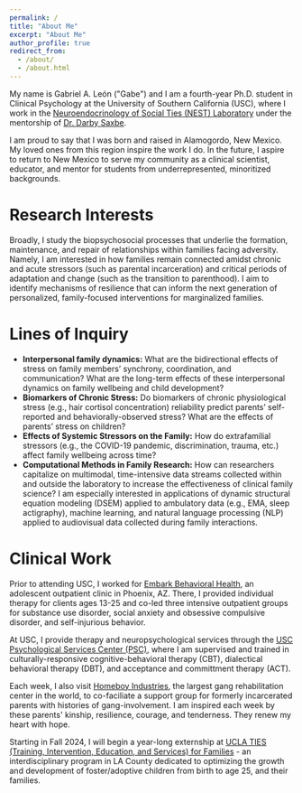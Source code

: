 ```yaml
---
permalink: /
title: "About Me"
excerpt: "About Me"
author_profile: true
redirect_from: 
  - /about/
  - /about.html
---
```


My name is Gabriel A. León ("Gabe") and I am a fourth-year Ph.D. student in Clinical Psychology at the University of Southern California (USC), where I work in the [Neuroendocrinology of Social Ties (NEST) Laboratory](https://dornsife.usc.edu/nestlab/research/) under the mentorship of [Dr. Darby Saxbe](https://dornsife.usc.edu/profile/darby-saxbe/).

I am proud to say that I was born and raised in Alamogordo, New Mexico. My loved ones from this region inspire the work I do. In the future, I aspire to return to New Mexico to serve my community as a clinical scientist, educator, and mentor for students from underrepresented, minoritized backgrounds.

Research Interests
=====
Broadly, I study the biopsychosocial processes that underlie the formation, maintenance, and repair of relationships within families facing adversity. Namely, I am interested in how families remain connected amidst chronic and acute stressors (such as parental incarceration) and critical periods of adaptation and change (such as the transition to parenthood). I aim to identify mechanisms of resilience that can inform the next generation of personalized, family-focused interventions for marginalized families. 

Lines of Inquiry
=====
- **Interpersonal family dynamics:** What are the bidirectional effects of stress on family members’ synchrony, coordination, and communication? What are the long-term effects of these interpersonal dynamics on family wellbeing and child development?
- **Biomarkers of Chronic Stress:** Do biomarkers of chronic physiological stress (e.g., hair cortisol concentration) reliability predict parents’ self-reported and behaviorally-observed stress? What are the effects of parents’ stress on children?
- **Effects of Systemic Stressors on the Family:**  How do extrafamilial stressors (e.g., the COVID-19 pandemic, discrimination, trauma, etc.) affect family wellbeing across time?
- **Computational Methods in Family Research:** How can researchers capitalize on multimodal, time-intensive data streams collected within and outside the laboratory to increase the effectiveness of clinical family science? I am especially interested in applications of dynamic structural equation modeling (DSEM) applied to ambulatory data (e.g., EMA, sleep actigraphy), machine learning, and natural language processing (NLP) applied to audiovisual data collected during family interactions. 

Clinical Work
=====
Prior to attending USC, I worked for [Embark Behavioral Health](https://www.embarkbh.com/locations/outpatient-therapy-phoenix-arizona/), an adolescent outpatient clinic in Phoenix, AZ. There, I provided individual therapy for clients ages 13-25 and co-led three intensive outpatient groups for substance use disorder, social anxiety and obsessive compulsive disorder, and self-injurious behavior. 

At USC, I provide therapy and neuropsychological services through the [USC Psychological Services Center (PSC)](https://dornsife.usc.edu/usc-psc), where I am supervised and trained in culturally-responsive cognitive-behavioral therapy (CBT), dialectical behavioral therapy (DBT), and acceptance and committment therapy (ACT). 

Each week, I also visit [Homeboy Industries](https://homeboyindustries.org/), the largest gang rehabilitation center in the world, to co-faciliate a support group for formerly incarcerated parents with histories of gang-involvement. I am inspired each week by these parents' kinship, resilience, courage, and tenderness. They renew my heart with hope. 

Starting in Fall 2024, I will begin a year-long externship at [UCLA TIES (Training, Intervention, Education, and Services) for Families](https://www.semel.ucla.edu/ties/about-us) - an interdisciplinary program in LA County dedicated to optimizing the growth and development of foster/adoptive children from birth to age 25, and their families.
